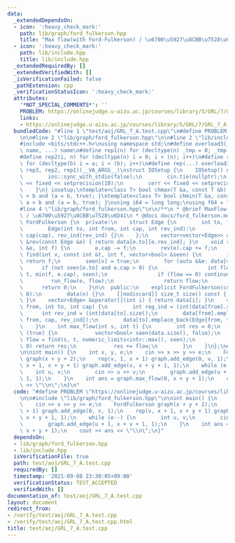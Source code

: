 ```yaml
---
data:
  _extendedDependsOn:
  - icon: ':heavy_check_mark:'
    path: lib/graph/ford_fulkerson.hpp
    title: "Max flow(with Ford-Fulkerson) / \u6700\u5927\u8CBB\u7528\u6D41"
  - icon: ':heavy_check_mark:'
    path: lib/include.hpp
    title: lib/include.hpp
  _extendedRequiredBy: []
  _extendedVerifiedWith: []
  _isVerificationFailed: false
  _pathExtension: cpp
  _verificationStatusIcon: ':heavy_check_mark:'
  attributes:
    '*NOT_SPECIAL_COMMENTS*': ''
    PROBLEM: https://onlinejudge.u-aizu.ac.jp/courses/library/5/GRL/7/GRL_7_A
    links:
    - https://onlinejudge.u-aizu.ac.jp/courses/library/5/GRL/7/GRL_7_A
  bundledCode: "#line 1 \"test/aoj/GRL_7_A.test.cpp\"\n#define PROBLEM \"https://onlinejudge.u-aizu.ac.jp/courses/library/5/GRL/7/GRL_7_A\"\
    \n\n#line 2 \"lib/graph/ford_fulkerson.hpp\"\n\n#line 2 \"lib/include.hpp\"\n\n\
    #include <bits/stdc++.h>\nusing namespace std;\n#define overload3(_1, _2, _3,\
    \ name, ...) name\n#define rep1(n) for (decltype(n) _tmp = 0; _tmp < (n); _tmp++)\n\
    #define rep2(i, n) for (decltype(n) i = 0; i < (n); i++)\n#define rep3(i, a, b)\
    \ for (decltype(b) i = a; i < (b); i++)\n#define rep(...) overload3(__VA_ARGS__,\
    \ rep3, rep2, rep1)(__VA_ARGS__)\nstruct IOSetup {\n    IOSetup() noexcept {\n\
    \        ios::sync_with_stdio(false);\n        cin.tie(nullptr);\n        cout\
    \ << fixed << setprecision(10);\n        cerr << fixed << setprecision(10);\n\
    \    }\n} iosetup;\ntemplate<class T> bool chmax(T &a, const T &b) { return a\
    \ < b and (a = b, true); }\ntemplate<class T> bool chmin(T &a, const T &b) { return\
    \ a > b and (a = b, true); }\nusing i64 = long long;\nusing f64 = long double;\n\
    #line 4 \"lib/graph/ford_fulkerson.hpp\"\n\n/**\n * @brief MaxFlow(Ford-Fulkerson)\
    \ / \u6700\u5927\u8CBB\u7528\u6D41\n * @docs docs/ford_fulkerson.md\n*/\n\nstruct\
    \ FordFulkerson {\n  private:\n    struct Edge {\n        int to, from, cap, rev_ind;\n\
    \        Edge(int to, int from, int cap, int rev_ind):\n            to(to), from(from),\
    \ cap(cap), rev_ind(rev_ind) {}\n    };\n    vector<vector<Edge>> data;\n    Edge\
    \ &rev(const Edge &e) { return data[e.to][e.rev_ind]; }\n    void run_flow(Edge\
    \ &e, int f) {\n        e.cap -= f;\n        rev(e).cap += f;\n    }\n    int\
    \ find(int v, const int &t, int f, vector<bool> &seen) {\n        if (v == t)\
    \ return f;\n        seen[v] = true;\n        for (auto &&e: data[v])\n      \
    \      if (not seen[e.to] and e.cap > 0) {\n                int flow = find(e.to,\
    \ t, min(f, e.cap), seen);\n                if (flow == 0) continue;\n       \
    \         run_flow(e, flow);\n                return flow;\n            }\n  \
    \      return 0;\n    }\n\n  public:\n    explicit FordFulkerson(const int n =\
    \ 0):\n        data(n) {}\n    [[nodiscard]] size_t size() const { return std::size(data);\
    \ }\n    vector<Edge> &operator[](int i) { return data[i]; }\n    void add_edge(int\
    \ from, int to, int cap) {\n        int reg_ind = (int)data[from].size();\n  \
    \      int rev_ind = (int)data[to].size();\n        data[from].emplace_back(Edge{to,\
    \ from, cap, rev_ind});\n        data[to].emplace_back(Edge{from, to, 0, reg_ind});\n\
    \    }\n    int max_flow(int s, int t) {\n        int res = 0;\n        while\
    \ (true) {\n            vector<bool> seen(data.size(), false);\n            int\
    \ flow = find(s, t, numeric_limits<int>::max(), seen);\n            if (flow ==\
    \ 0) return res;\n            res += flow;\n        }\n    }\n};\n#line 4 \"test/aoj/GRL_7_A.test.cpp\"\
    \n\nint main() {\n    int x, y, e;\n    cin >> x >> y >> e;\n    FordFulkerson\
    \ graph(x + y + 2);\n    rep(v, 1, x + 1) graph.add_edge(0, v, 1);\n    rep(v,\
    \ x + 1, x + y + 1) graph.add_edge(v, x + y + 1, 1);\n    while (e--) {\n    \
    \    int u, v;\n        cin >> u >> v;\n        graph.add_edge(u + 1, x + v +\
    \ 1, 1);\n    }\n    int ans = graph.max_flow(0, x + y + 1);\n    cout << ans\
    \ << \"\\n\";\n}\n"
  code: "#define PROBLEM \"https://onlinejudge.u-aizu.ac.jp/courses/library/5/GRL/7/GRL_7_A\"\
    \n\n#include \"lib/graph/ford_fulkerson.hpp\"\n\nint main() {\n    int x, y, e;\n\
    \    cin >> x >> y >> e;\n    FordFulkerson graph(x + y + 2);\n    rep(v, 1, x\
    \ + 1) graph.add_edge(0, v, 1);\n    rep(v, x + 1, x + y + 1) graph.add_edge(v,\
    \ x + y + 1, 1);\n    while (e--) {\n        int u, v;\n        cin >> u >> v;\n\
    \        graph.add_edge(u + 1, x + v + 1, 1);\n    }\n    int ans = graph.max_flow(0,\
    \ x + y + 1);\n    cout << ans << \"\\n\";\n}"
  dependsOn:
  - lib/graph/ford_fulkerson.hpp
  - lib/include.hpp
  isVerificationFile: true
  path: test/aoj/GRL_7_A.test.cpp
  requiredBy: []
  timestamp: '2021-09-08 23:30:05+09:00'
  verificationStatus: TEST_ACCEPTED
  verifiedWith: []
documentation_of: test/aoj/GRL_7_A.test.cpp
layout: document
redirect_from:
- /verify/test/aoj/GRL_7_A.test.cpp
- /verify/test/aoj/GRL_7_A.test.cpp.html
title: test/aoj/GRL_7_A.test.cpp
---
```

